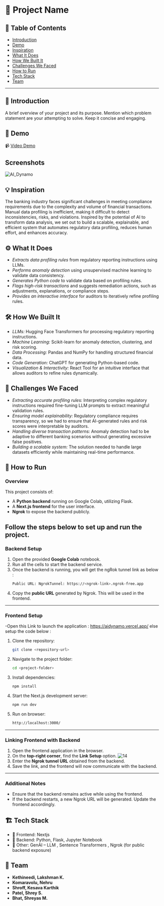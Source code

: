# 🚀 Project Name

## 📌 Table of Contents
- [Introduction](#introduction)
- [Demo](#demo)
- [Inspiration](#inspiration)
- [What It Does](#what-it-does)
- [How We Built It](#how-we-built-it)
- [Challenges We Faced](#challenges-we-faced)
- [How to Run](#how-to-run)
- [Tech Stack](#tech-stack)
- [Team](#team)

---

## 🎯 Introduction
A brief overview of your project and its purpose. Mention which problem statement are your attempting to solve. Keep it concise and engaging.

## 🎥 Demo
📹 [Video Demo](https://drive.google.com/file/d/1zmFLBFS3XNKdTiJO50pXJetoDKBudZcW/view?usp=sharing)  
##  Screenshots
![AI_Dynamo](https://github.com/user-attachments/assets/d347b926-ad17-40b6-aec6-04c2ba4efe02)

## 💡 Inspiration
The banking industry faces significant challenges in meeting compliance requirements due to the complexity and volume of financial transactions. Manual data profiling is inefficient, making it difficult to detect inconsistencies, risks, and violations. Inspired by the potential of AI to transform data analysis, we set out to build a scalable, explainable, and efficient system that automates regulatory data profiling, reduces human effort, and enhances accuracy.

## ⚙️ What It Does
- *Extracts data profiling rules* from regulatory reporting instructions using LLMs.
- *Performs anomaly detection* using unsupervised machine learning to validate data consistency.
- *Generates Python code* to validate data based on profiling rules.
- *Flags high-risk transactions* and suggests remediation actions, such as adjustments, explanations, or compliance steps.
- *Provides an interactive interface* for auditors to iteratively refine profiling rules.

## 🛠️ How We Built It
- *LLMs:* Hugging Face Transformers for processing regulatory reporting instructions.
- *Machine Learning:* Scikit-learn for anomaly detection, clustering, and risk scoring.
- *Data Processing:* Pandas and NumPy for handling structured financial data.
- *Code Generation:* ChatGPT for generating Python-based code.
- *Visualization & Interactivity:* React Tool for an intuitive interface that allows auditors to refine rules dynamically.

## 🚧 Challenges We Faced
- *Extracting accurate profiling rules:* Interpreting complex regulatory instructions required fine-tuning LLM prompts to extract meaningful validation rules.
- *Ensuring model explainability:* Regulatory compliance requires transparency, so we had to ensure that AI-generated rules and risk scores were interpretable by auditors.
- *Handling diverse transaction patterns:* Anomaly detection had to be adaptive to different banking scenarios without generating excessive false positives.
- *Building a scalable system:* The solution needed to handle large datasets efficiently while maintaining real-time performance. 

## 🏃 How to Run

### Overview
This project consists of:
- A **Python backend** running on Google Colab, utilizing Flask.
- A **Next.js frontend** for the user interface.
- **Ngrok** to expose the backend publicly.

Follow the steps below to set up and run the project.
---

### Backend Setup

1. Open the provided **Google Colab** notebook.
2. Run all the cells to start the backend service.
3. Once the backend is running, you will get the ngRok tunnel link as below :
   ```sh
   Public URL: NgrokTunnel: https://<ngrok-link>.ngrok-free.app
   ```
4. Copy the **public URL** generated by Ngrok. This will be used in the frontend.

---

### Frontend Setup
-Open this Link to launch the application : https://aidynamo.vercel.app/ else setup the code below :
1. Clone the repository:
   ```sh
   git clone <repository-url>
   ```
2. Navigate to the project folder:
   ```sh
   cd <project-folder>
   ```
3. Install dependencies:
   ```sh
   npm install
   ```
4. Start the Next.js development server:
   ```sh
   npm run dev
   ```
5. Run on browser:
   ```sh
   http://localhost:3000/
   ```

---

### Linking Frontend with Backend

1. Open the frontend application in the browser.
2. On the **top-right corner**, find the **Link Setup** option.
![14](https://github.com/user-attachments/assets/43b56715-884f-4cc2-94f1-da4d5b637c79)
4. Enter the **Ngrok tunnel URL** obtained from the backend.
5. Save the link, and the frontend will now communicate with the backend.

---

### Additional Notes
- Ensure that the backend remains active while using the frontend.
- If the backend restarts, a new Ngrok URL will be generated. Update the frontend accordingly.


## 🏗️ Tech Stack
- 🔹 Frontend: Nextjs
- 🔹 Backend: Python, Flask, Jupyter Notebook
- 🔹 Other: GenAI – LLM , Sentence Transformers , Ngrok (for public backend exposure)

## 👥 Team
- **Kethineedi, Lakshman K.**
- **Komaravolu, Nehru**
- **Shroff, Kesava Karthik**
- **Patel, Shrey S.**
- **Bhat, Shreyas M.**
